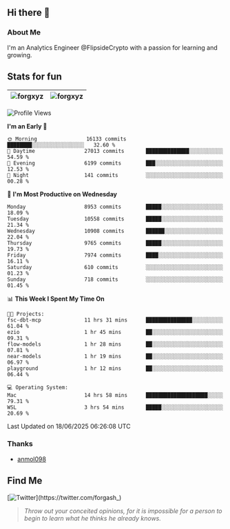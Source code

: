## Hi there 👋

### About Me

I'm an Analytics Engineer @FlipsideCrypto with a passion for learning and growing.
  
## Stats for fun

| <img align="center" src="https://github-readme-streak-stats.herokuapp.com/?user=forgxyz&theme=tokyonight" alt="forgxyz" /> | <img align="center" src="https://github-readme-stats.vercel.app/api?username=forgxyz&theme=tokyonight&show_icons=true" alt="forgxyz" /> |
| ------------- |------------- |


<!--START_SECTION:waka-->
![Profile Views](http://img.shields.io/badge/Profile%20Views-5-blue)

**I'm an Early 🐤** 

```text
🌞 Morning                16133 commits       ████████░░░░░░░░░░░░░░░░░   32.60 % 
🌆 Daytime                27013 commits       ██████████████░░░░░░░░░░░   54.59 % 
🌃 Evening                6199 commits        ███░░░░░░░░░░░░░░░░░░░░░░   12.53 % 
🌙 Night                  141 commits         ░░░░░░░░░░░░░░░░░░░░░░░░░   00.28 % 
```
📅 **I'm Most Productive on Wednesday** 

```text
Monday                   8953 commits        █████░░░░░░░░░░░░░░░░░░░░   18.09 % 
Tuesday                  10558 commits       █████░░░░░░░░░░░░░░░░░░░░   21.34 % 
Wednesday                10908 commits       ██████░░░░░░░░░░░░░░░░░░░   22.04 % 
Thursday                 9765 commits        █████░░░░░░░░░░░░░░░░░░░░   19.73 % 
Friday                   7974 commits        ████░░░░░░░░░░░░░░░░░░░░░   16.11 % 
Saturday                 610 commits         ░░░░░░░░░░░░░░░░░░░░░░░░░   01.23 % 
Sunday                   718 commits         ░░░░░░░░░░░░░░░░░░░░░░░░░   01.45 % 
```


📊 **This Week I Spent My Time On** 

```text
🐱‍💻 Projects: 
fsc-dbt-mcp              11 hrs 31 mins      ███████████████░░░░░░░░░░   61.04 % 
ezio                     1 hr 45 mins        ██░░░░░░░░░░░░░░░░░░░░░░░   09.31 % 
flow-models              1 hr 28 mins        ██░░░░░░░░░░░░░░░░░░░░░░░   07.81 % 
near-models              1 hr 19 mins        ██░░░░░░░░░░░░░░░░░░░░░░░   06.97 % 
playground               1 hr 12 mins        ██░░░░░░░░░░░░░░░░░░░░░░░   06.44 % 

💻 Operating System: 
Mac                      14 hrs 58 mins      ████████████████████░░░░░   79.31 % 
WSL                      3 hrs 54 mins       █████░░░░░░░░░░░░░░░░░░░░   20.69 % 
```


 Last Updated on 18/06/2025 06:26:08 UTC
<!--END_SECTION:waka-->

### Thanks
 - [anmol098](https://github.com/anmol098/waka-readme-stats/)
  
## Find Me
[![Twitter](https://img.shields.io/twitter/url/https/twitter.com/forgash_.svg?style=social&label=Follow%20%40forgash_)](https://twitter.com/forgash_)


> *Throw out your conceited opinions, for it is impossible for a person to begin to learn what he thinks he already knows.* 
